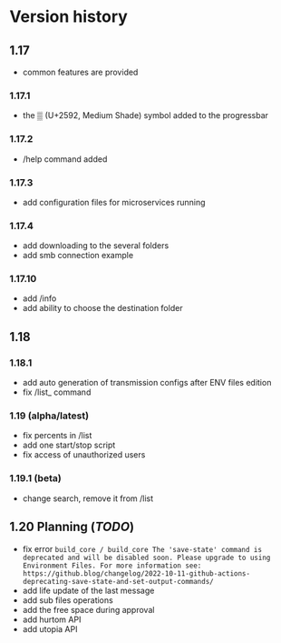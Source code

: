 # Version history
## 1.17
- common features are provided
### 1.17.1
- the ▒ (U+2592, Medium Shade) symbol added to the progressbar
### 1.17.2
- /help command added
### 1.17.3
- add configuration files for microservices running
### 1.17.4
- add downloading to the several folders
- add smb connection example
### 1.17.10
- add /info
- add ability to choose the destination folder
## 1.18
### 1.18.1
- add auto generation of transmission configs after ENV files edition
- fix /list_<number> command
### 1.19 (alpha/latest)
- fix percents in /list
- add one start/stop script
- fix access of unauthorized users
### 1.19.1 (beta)
- change search, remove it from /list
## 1.20 Planning (_TODO_)
- fix error `build_core / build_core The 'save-state' command is deprecated and will be disabled soon. Please upgrade to using Environment Files. For more information see: https://github.blog/changelog/2022-10-11-github-actions-deprecating-save-state-and-set-output-commands/`
- add life update of the last message
- add sub files operations
- add the free space during approval
- add hurtom API
- add utopia API